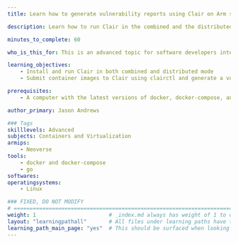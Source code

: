 ```yaml
---
title: Learn how to generate vulnerability reports using Clair on Arm servers

description: Learn how to run Clair in the combined and the distributed mode, submit the containers to Clair and generate the Vulnerability report that can affect the content.

minutes_to_complete: 60

who_is_this_for: This is an advanced topic for software developers interested in checking container images for vulnerabilities.

learning_objectives:
    - Install and run Clair in both combined and distributed mode
    - Submit container images to Clair using clairctl and generate a vulnerability report

prerequisites:
    - A computer with the latest versions of docker, docker-compose, and go installed.

author_primary: Jason Andrews

### Tags
skilllevels: Advanced
subjects: Containers and Virtualization
armips:
    - Neoverse
tools:
    - docker and docker-compose
    - go
softwares:
operatingsystems:
    - Linux

### FIXED, DO NOT MODIFY
# ================================================================================
weight: 1                       # _index.md always has weight of 1 to order correctly
layout: "learningpathall"       # All files under learning paths have this same wrapper
learning_path_main_page: "yes"  # This should be surfaced when looking for related content. Only set for _index.md of learning path content.
---
```

